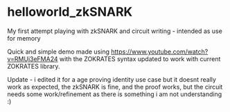 # helloworld_zkSNARK
My first attempt playing with zkSNARK and circuit writing - intended as use for memory

Quick and simple demo made using https://www.youtube.com/watch?v=RMUj3eFMA24 with the ZOKRATES syntax updated to work with current ZOKRATES library.

Update - i edited it for a age proving identity use case but it doesnt really work as expected, the zkSNARK is fine, and the proof works, but the circuit needs some work/refinement as there is something i am not understanding :) 
